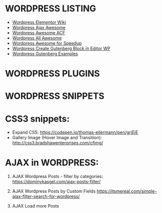 # WORDPRESS LISTING
* [Wordpress Elementor Wiki](https://github.com/nvminhtu/Worpdress-Elementor)
* [Wordpress Ajax Awesome](https://github.com/nvminhtu/Wordpress-Ajax-Awesome)
* [Wordpress Awesome ACF](https://github.com/nvminhtu/awesome-acf)
* [Wordpress All Awesome](https://github.com/nvminhtu/awesome-wordpress)
* [Wordpress Awesome for Speedup](https://github.com/nvminhtu/awesome-wp-speed-up)
* [Wordpress Create Gutenberg Block in Editor WP](https://github.com/nvminhtu/create-guten-block)
* [Wordpress Gutenberg Examples](https://github.com/nvminhtu/gutenberg-examples)

# WORDPRESS PLUGINS

# WORDPRESS SNIPPETS

# CSS3 snippets:
* Expand CSS: https://codepen.io/thomas-eilermann/pen/grjEjE
* Gallery Image (Hover Image and Transition): http://css3.bradshawenterprises.com/cfimg/


# AJAX in WORDPRESS:
1. AJAX Wordpress Posts - filter by categories:
https://dominykasgel.com/ajax-posts-filter/

2. AJAX Wordpress Posts by Custom Fields
https://itsmereal.com/simple-ajax-filter-search-for-wordpress/

3. AJAX Load more Posts
